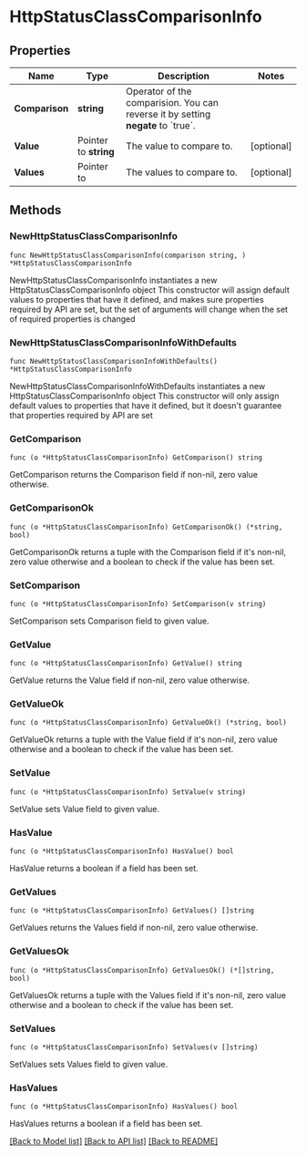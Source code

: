 # HttpStatusClassComparisonInfo

## Properties

Name | Type | Description | Notes
------------ | ------------- | ------------- | -------------
**Comparison** | **string** | Operator of the comparision. You can reverse it by setting **negate** to &#x60;true&#x60;. | 
**Value** | Pointer to **string** | The value to compare to. | [optional] 
**Values** | Pointer to  | The values to compare to. | [optional] 

## Methods

### NewHttpStatusClassComparisonInfo

`func NewHttpStatusClassComparisonInfo(comparison string, ) *HttpStatusClassComparisonInfo`

NewHttpStatusClassComparisonInfo instantiates a new HttpStatusClassComparisonInfo object
This constructor will assign default values to properties that have it defined,
and makes sure properties required by API are set, but the set of arguments
will change when the set of required properties is changed

### NewHttpStatusClassComparisonInfoWithDefaults

`func NewHttpStatusClassComparisonInfoWithDefaults() *HttpStatusClassComparisonInfo`

NewHttpStatusClassComparisonInfoWithDefaults instantiates a new HttpStatusClassComparisonInfo object
This constructor will only assign default values to properties that have it defined,
but it doesn't guarantee that properties required by API are set

### GetComparison

`func (o *HttpStatusClassComparisonInfo) GetComparison() string`

GetComparison returns the Comparison field if non-nil, zero value otherwise.

### GetComparisonOk

`func (o *HttpStatusClassComparisonInfo) GetComparisonOk() (*string, bool)`

GetComparisonOk returns a tuple with the Comparison field if it's non-nil, zero value otherwise
and a boolean to check if the value has been set.

### SetComparison

`func (o *HttpStatusClassComparisonInfo) SetComparison(v string)`

SetComparison sets Comparison field to given value.


### GetValue

`func (o *HttpStatusClassComparisonInfo) GetValue() string`

GetValue returns the Value field if non-nil, zero value otherwise.

### GetValueOk

`func (o *HttpStatusClassComparisonInfo) GetValueOk() (*string, bool)`

GetValueOk returns a tuple with the Value field if it's non-nil, zero value otherwise
and a boolean to check if the value has been set.

### SetValue

`func (o *HttpStatusClassComparisonInfo) SetValue(v string)`

SetValue sets Value field to given value.

### HasValue

`func (o *HttpStatusClassComparisonInfo) HasValue() bool`

HasValue returns a boolean if a field has been set.

### GetValues

`func (o *HttpStatusClassComparisonInfo) GetValues() []string`

GetValues returns the Values field if non-nil, zero value otherwise.

### GetValuesOk

`func (o *HttpStatusClassComparisonInfo) GetValuesOk() (*[]string, bool)`

GetValuesOk returns a tuple with the Values field if it's non-nil, zero value otherwise
and a boolean to check if the value has been set.

### SetValues

`func (o *HttpStatusClassComparisonInfo) SetValues(v []string)`

SetValues sets Values field to given value.

### HasValues

`func (o *HttpStatusClassComparisonInfo) HasValues() bool`

HasValues returns a boolean if a field has been set.


[[Back to Model list]](../README.md#documentation-for-models) [[Back to API list]](../README.md#documentation-for-api-endpoints) [[Back to README]](../README.md)


